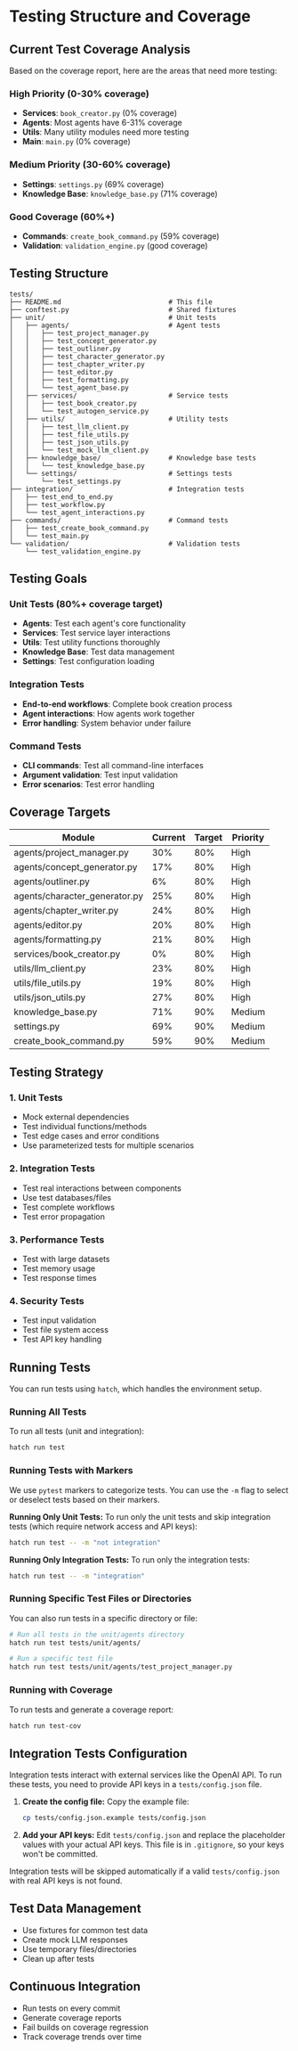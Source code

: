 # Testing Structure and Coverage

## Current Test Coverage Analysis

Based on the coverage report, here are the areas that need more testing:

### High Priority (0-30% coverage)

- **Services**: `book_creator.py` (0% coverage)
- **Agents**: Most agents have 6-31% coverage
- **Utils**: Many utility modules need more testing
- **Main**: `main.py` (0% coverage)

### Medium Priority (30-60% coverage)

- **Settings**: `settings.py` (69% coverage)
- **Knowledge Base**: `knowledge_base.py` (71% coverage)

### Good Coverage (60%+)

- **Commands**: `create_book_command.py` (59% coverage)
- **Validation**: `validation_engine.py` (good coverage)

## Testing Structure

```
tests/
├── README.md                           # This file
├── conftest.py                         # Shared fixtures
├── unit/                               # Unit tests
│   ├── agents/                         # Agent tests
│   │   ├── test_project_manager.py
│   │   ├── test_concept_generator.py
│   │   ├── test_outliner.py
│   │   ├── test_character_generator.py
│   │   ├── test_chapter_writer.py
│   │   ├── test_editor.py
│   │   ├── test_formatting.py
│   │   └── test_agent_base.py
│   ├── services/                       # Service tests
│   │   ├── test_book_creator.py
│   │   └── test_autogen_service.py
│   ├── utils/                          # Utility tests
│   │   ├── test_llm_client.py
│   │   ├── test_file_utils.py
│   │   ├── test_json_utils.py
│   │   └── test_mock_llm_client.py
│   ├── knowledge_base/                 # Knowledge base tests
│   │   └── test_knowledge_base.py
│   └── settings/                       # Settings tests
│       └── test_settings.py
├── integration/                        # Integration tests
│   ├── test_end_to_end.py
│   ├── test_workflow.py
│   └── test_agent_interactions.py
├── commands/                           # Command tests
│   ├── test_create_book_command.py
│   └── test_main.py
└── validation/                         # Validation tests
    └── test_validation_engine.py
```

## Testing Goals

### Unit Tests (80%+ coverage target)

- **Agents**: Test each agent's core functionality
- **Services**: Test service layer interactions
- **Utils**: Test utility functions thoroughly
- **Knowledge Base**: Test data management
- **Settings**: Test configuration loading

### Integration Tests

- **End-to-end workflows**: Complete book creation process
- **Agent interactions**: How agents work together
- **Error handling**: System behavior under failure

### Command Tests

- **CLI commands**: Test all command-line interfaces
- **Argument validation**: Test input validation
- **Error scenarios**: Test error handling

## Coverage Targets

| Module | Current | Target | Priority |
|--------|---------|--------|----------|
| agents/project_manager.py | 30% | 80% | High |
| agents/concept_generator.py | 17% | 80% | High |
| agents/outliner.py | 6% | 80% | High |
| agents/character_generator.py | 25% | 80% | High |
| agents/chapter_writer.py | 24% | 80% | High |
| agents/editor.py | 20% | 80% | High |
| agents/formatting.py | 21% | 80% | High |
| services/book_creator.py | 0% | 80% | High |
| utils/llm_client.py | 23% | 80% | High |
| utils/file_utils.py | 19% | 80% | High |
| utils/json_utils.py | 27% | 80% | High |
| knowledge_base.py | 71% | 90% | Medium |
| settings.py | 69% | 90% | Medium |
| create_book_command.py | 59% | 90% | Medium |

## Testing Strategy

### 1. Unit Tests

- Mock external dependencies
- Test individual functions/methods
- Test edge cases and error conditions
- Use parameterized tests for multiple scenarios

### 2. Integration Tests

- Test real interactions between components
- Use test databases/files
- Test complete workflows
- Test error propagation

### 3. Performance Tests

- Test with large datasets
- Test memory usage
- Test response times

### 4. Security Tests

- Test input validation
- Test file system access
- Test API key handling

## Running Tests

You can run tests using `hatch`, which handles the environment setup.

### Running All Tests

To run all tests (unit and integration):

```bash
hatch run test
```

### Running Tests with Markers

We use `pytest` markers to categorize tests. You can use the `-m` flag to select or deselect tests based on their markers.

**Running Only Unit Tests:**
To run only the unit tests and skip integration tests (which require network access and API keys):

```bash
hatch run test -- -m "not integration"
```

**Running Only Integration Tests:**
To run only the integration tests:

```bash
hatch run test -- -m "integration"
```

### Running Specific Test Files or Directories

You can also run tests in a specific directory or file:

```bash
# Run all tests in the unit/agents directory
hatch run test tests/unit/agents/

# Run a specific test file
hatch run test tests/unit/agents/test_project_manager.py
```

### Running with Coverage

To run tests and generate a coverage report:

```bash
hatch run test-cov
```

## Integration Tests Configuration

Integration tests interact with external services like the OpenAI API. To run these tests, you need to provide API keys in a `tests/config.json` file.

1. **Create the config file:**
    Copy the example file:

    ```bash
    cp tests/config.json.example tests/config.json
    ```

2. **Add your API keys:**
    Edit `tests/config.json` and replace the placeholder values with your actual API keys. This file is in `.gitignore`, so your keys won't be committed.

Integration tests will be skipped automatically if a valid `tests/config.json` with real API keys is not found.

## Test Data Management

- Use fixtures for common test data
- Create mock LLM responses
- Use temporary files/directories
- Clean up after tests

## Continuous Integration

- Run tests on every commit
- Generate coverage reports
- Fail builds on coverage regression
- Track coverage trends over time

